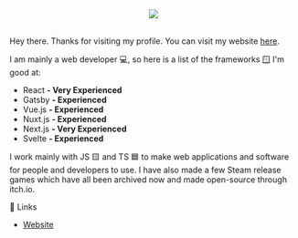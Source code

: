 <div align="center">
  <img src=https://user-images.githubusercontent.com/99760654/184543954-a65db499-f319-4c70-8fe2-480f5fcfa565.png />
</div>
<br />

Hey there. Thanks for visiting my profile. You can visit my website [here](//atomdev.cf).

I am mainly a web developer 💻, so here is a list of the frameworks 🪟 I'm good at:
- React **- Very Experienced**
- Gatsby **- Experienced**
- Vue.js **- Experienced**
- Nuxt.js **- Experienced**
- Next.js **- Very Experienced**
- Svelte **- Experienced**

I work mainly with JS 🟨 and TS 🟦 to make web applications and software for people and developers to use. I have also made a few Steam release games which have all been archived now and made open-source through itch.io. 

🔗 Links
- [Website](https://atomdev.cf/)
